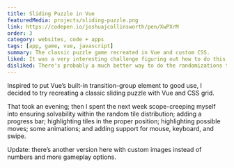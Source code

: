 ```yaml
---
title: Sliding Puzzle in Vue
featuredMedia: projects/sliding-puzzle.png
link: https://codepen.io/joshuajcollinsworth/pen/XwPXrM
order: 3
category: websites, code + apps
tags: [app, game, vue, javascript]
summary: The classic puzzle game recreated in Vue and custom CSS.
liked: It was a very interesting challenge figuring out how to do this, how to make it work with keyboard, mouses and touchscreens, and on top of all that, to ensure there were no impossible randomizations.
disliked: There's probably a much better way to do the randomizations that isn't so taxing on the browser. I'd also like to revisit the accessibility of the project.
---
```


Inspired to put Vue’s built-in transition-group element to good use, I decided to try recreating a classic sliding puzzle with Vue and CSS grid.

That took an evening; then I spent the next week scope-creeping myself into ensuring solvability within the random tile distribution; adding a progress bar; highlighting tiles in the proper position; highlighting possible moves; some animations; and adding support for mouse, keyboard, and swipe.

Update: there’s another version here with custom images instead of numbers and more gameplay options.
